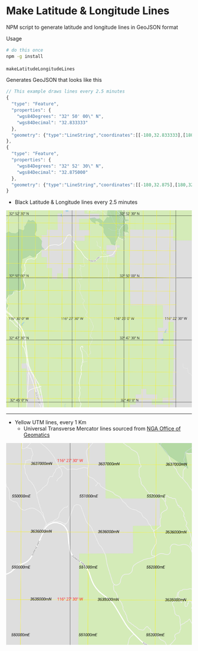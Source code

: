 
# Make Latitude & Longitude Lines

NPM script to generate latitude and longitude lines in GeoJSON format

Usage

``` bash
# do this once
npm -g install

makeLatitudeLongitudeLines

```

Generates GeoJSON that looks like this


``` javascript
// This example draws lines every 2.5 minutes
{
  "type": "Feature",
  "properties": {
    "wgs84Degrees": "32° 50' 00\" N",
    "wgs84Decimal": "32.833333"
  },
  "geometry": {"type":"LineString","coordinates":[[-180,32.833333],[180,32.833333]]      }
},
{
  "type": "Feature",
  "properties": {
    "wgs84Degrees": "32° 52' 30\" N",
    "wgs84Decimal": "32.875000"
  },
  "geometry": {"type":"LineString","coordinates":[[-180,32.875],[180,32.875]]      }
}
```

* Black Latitude & Longitude lines every 2.5 minutes

![](assets/readme-lat-long-utm.png)

---

* Yellow UTM lines, every 1 Km
  * Universal Transverse Mercator lines sourced from [NGA Office of Geomatics](http://earth-info.nga.mil/GandG/update/index.php?dir=coordsys&action=utm-1km-polyline-dloads)

![](assets/readme-utm.png)
